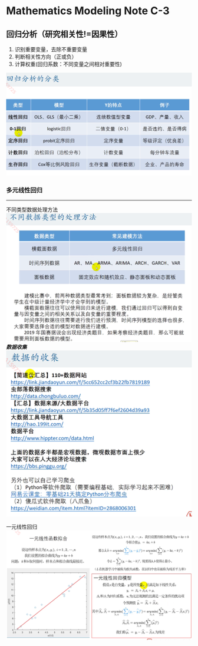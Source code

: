 # Mathematics Modeling Note C-3
## 回归分析（研究相关性!=因果性） 

1. 识别重要变量，去除不重要变量  
2. 判断相关性方向（正或负）
3. 计算权重(回归系数：不同变量之间相对重要性)  

![](./picture/1705858471657.png)

### 多元线性回归
------
不同类型数据处理方法  
![](./picture/1705858684781.png)  
***数据收集***   
![](./picture/1705858801939.png)  

一元线性回归  
![](./picture/1705859536232.png)  

